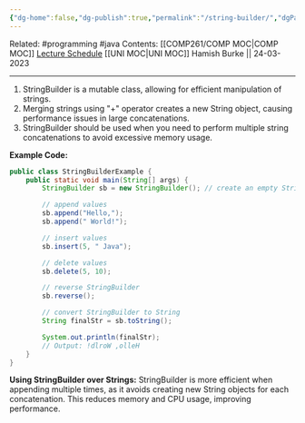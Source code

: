 ```yaml
---
{"dg-home":false,"dg-publish":true,"permalink":"/string-builder/","dgPassFrontmatter":true}
---
```


Related: #programming #java 
Contents: [[COMP261/COMP MOC\|COMP MOC]]
[Lecture Schedule](https://ecs.wgtn.ac.nz/Courses/COMP261_2023T1/LectureSchedule)
[[UNI MOC\|UNI MOC]]
Hamish Burke || 24-03-2023
***

1. StringBuilder is a mutable class, allowing for efficient manipulation of strings.
2. Merging strings using "+" operator creates a new String object, causing performance issues in large concatenations.
3. StringBuilder should be used when you need to perform multiple string concatenations to avoid excessive memory usage.

**Example Code:**
```java
public class StringBuilderExample {
    public static void main(String[] args) {
        StringBuilder sb = new StringBuilder(); // create an empty StringBuilder object

        // append values
        sb.append("Hello,");
        sb.append(" World!");

        // insert values
        sb.insert(5, " Java");

        // delete values
        sb.delete(5, 10);

        // reverse StringBuilder
        sb.reverse(); 

        // convert StringBuilder to String
        String finalStr = sb.toString();

        System.out.println(finalStr); 
        // Output: !dlroW ,olleH
    }
}
```


**Using StringBuilder over Strings:**
StringBuilder is more efficient when appending multiple times, as it avoids creating new String objects for each concatenation. This reduces memory and CPU usage, improving performance.